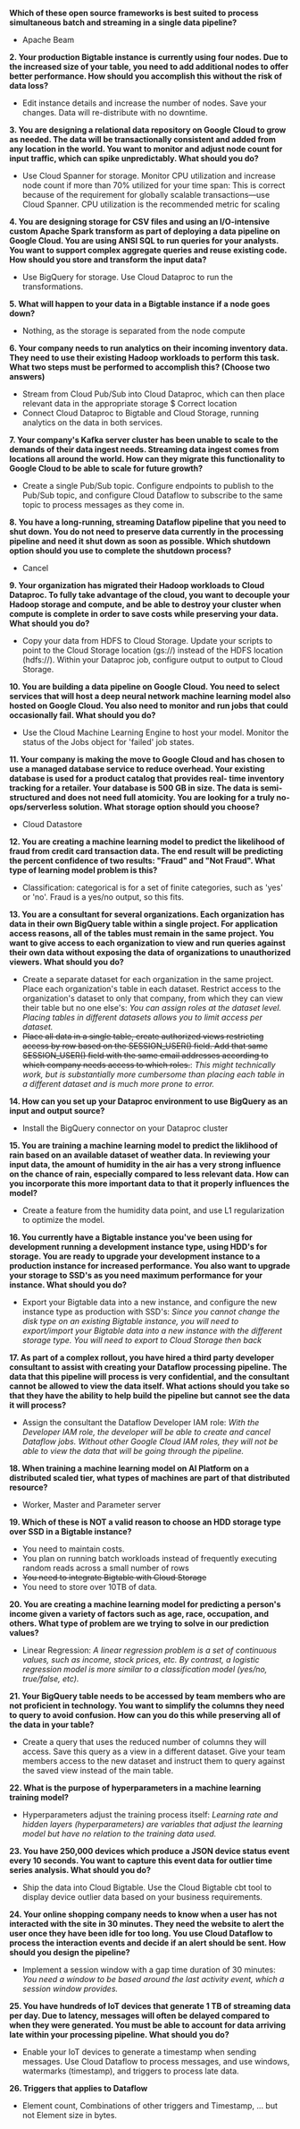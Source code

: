 **Which of these open source frameworks is best suited to process simultaneous batch and streaming in a single data pipeline?**

- Apache Beam

**2. Your production Bigtable instance is currently using four nodes. Due to the increased size of your table, you need to add additional nodes to offer better performance. How should you accomplish this without the risk of data loss?**

- Edit instance details and increase the number of nodes. Save your changes. Data will re-distribute with no downtime.

**3. You are designing a relational data repository on Google Cloud to grow as needed. The data will be transactionally consistent and added from any location in the world. You want to monitor and adjust node count for input traffic, which can spike unpredictably. What should you do?**

- Use Cloud Spanner for storage. Monitor CPU utilization and increase node count if more than 70% utilized for your time span: This is correct because of the requirement for globally scalable transactions—use Cloud Spanner. CPU utilization is the recommended metric for scaling

**4. You are designing storage for CSV files and using an I/O-intensive custom Apache Spark transform as part of deploying a data pipeline on Google Cloud. You are using ANSI SQL to run queries for your analysts. You want to support complex aggregate queries and reuse existing code. How should you store and transform the input data?**

- Use BigQuery for storage. Use Cloud Dataproc to run the transformations.

**5. What will happen to your data in a Bigtable instance if a node goes down?**

- Nothing, as the storage is separated from the node compute

**6. Your company needs to run analytics on their incoming inventory data. They need to use their existing Hadoop workloads to perform this task. What two steps must be performed to accomplish this? (Choose two answers)**

- Stream from Cloud Pub/Sub into Cloud Dataproc, which can then place relevant data in the appropriate storage $ Correct location
- Connect Cloud Dataproc to Bigtable and Cloud Storage, running analytics on the data in both services.

**7. Your company's Kafka server cluster has been unable to scale to the demands of their data ingest needs. Streaming data ingest comes from locations all around the world. How can they migrate this functionality to Google Cloud to be able to scale for future growth?**

- Create a single Pub/Sub topic. Configure endpoints to publish to the Pub/Sub topic, and configure Cloud Dataflow to subscribe to the same topic to process messages as they come in.

**8. You have a long-running, streaming Dataflow pipeline that you need to shut down. You do not need to preserve data currently in the processing pipeline and need it shut down as soon as possible. Which shutdown option should you use to complete the shutdown process?**

- Cancel

**9. Your organization has migrated their Hadoop workloads to Cloud Dataproc. To fully take advantage of the cloud, you want to decouple your Hadoop storage and compute, and be able to destroy your cluster when compute is complete in order to save costs while preserving your data. What should you do?**

- Copy your data from HDFS to Cloud Storage. Update your scripts to point to the Cloud Storage location (gs://) instead of the HDFS location (hdfs://). Within your Dataproc job, configure output to output to Cloud Storage.

**10. You are building a data pipeline on Google Cloud. You need to select services that will host a deep neural network machine learning model also hosted on Google Cloud. You also need to monitor and run jobs that could occasionally fail. What should you do?**

- Use the Cloud Machine Learning Engine to host your model. Monitor the status of the Jobs object for 'failed' job states. 

**11. Your company is making the move to Google Cloud and has chosen to use a managed database service to reduce overhead. Your existing database is used for a product catalog that provides real- time inventory tracking for a retailer. Your database is 500 GB in size. The data is semi-structured and does not need full atomicity. You are looking for a truly no-ops/serverless solution. What storage option should you choose?**

- Cloud Datastore

**12. You are creating a machine learning model to predict the likelihood of fraud from credit card transaction data. The end result will be predicting the percent confidence of two results: "Fraud" and "Not Fraud". What type of learning model problem is this?**

- Classification: categorical is for a set of finite categories, such as 'yes' or 'no'. Fraud is a yes/no output, so this fits. 

**13. You are a consultant for several organizations. Each organization has data in their own BigQuery table within a single project. For application access reasons, all of the tables must remain in the same project. You want to give access to each organization to view and run queries against their own data without exposing the data of organizations to unauthorized viewers. What should you do?**

- Create a separate dataset for each organization in the same project. Place each organization's table in each dataset. Restrict access to the organization's dataset to only that company, from which they can view their table but no one else's: *You can assign roles at the dataset level. Placing tables in different datasets allows you to limit access per dataset.*
- ~~Place all data in a single table, create authorized views restricting access by row based on the SESSION_USER() field. Add that same SESSION_USER() field with the same email addresses according to which company needs access to which roles.~~: *This might technically work, but is substantially more cumbersome than placing each table in a different dataset and is much more prone to error.*

**14. How can you set up your Dataproc environment to use BigQuery as an input and output source?**

- Install the BigQuery connector on your Dataproc cluster

**15. You are training a machine learning model to predict the liklihood of rain based on an available dataset of weather data. In reviewing your input data, the amount of humidity in the air has a very strong influence on the chance of rain, especially compared to less relevant data. How can you incorporate this more important data to that it properly influences the model?**

- Create a feature from the humidity data point, and use L1 regularization to optimize the model.

**16. You currently have a Bigtable instance you've been using for development running a development instance type, using HDD's for storage. You are ready to upgrade your development instance to a production instance for increased performance. You also want to upgrade your storage to SSD's as you need maximum performance for your instance. What should you do?**

- Export your Bigtable data into a new instance, and configure the new instance type as production with SSD's: *Since you cannot change the disk type on an existing Bigtable instance, you will need to export/import your Bigtable data into a new instance with the different storage type. You will need to export to Cloud Storage then back*

**17. As part of a complex rollout, you have hired a third party developer consultant to assist with creating your Dataflow processing pipeline. The data that this pipeline will process is very confidential, and the consultant cannot be allowed to view the data itself. What actions should you take so that they have the ability to help build the pipeline but cannot see the data it will process?**

- Assign the consultant the Dataflow Developer IAM role: *With the Developer IAM role, the developer will be able to create and cancel Dataflow jobs. Without other Google Cloud IAM roles, they will not be able to view the data that will be going through the pipeline.*

**18. When training a machine learning model on AI Platform on a distributed scaled tier, what types of machines are part of that distributed resource?**

- Worker, Master and Parameter server

**19. Which of these is NOT a valid reason to choose an HDD storage type over SSD in a Bigtable instance?**

- You need to maintain costs.
- You plan on running batch workloads instead of frequently executing random reads across a small number of rows
- ~~You need to integrate Bigtable with Cloud Storage~~
- You need to store over 10TB of data.

**20. You are creating a machine learning model for predicting a person's income given a variety of factors such as age, race, occupation, and others. What type of problem are we trying to solve in our prediction values?**

- Linear Regression: *A linear regression problem is a set of continuous values, such as income, stock prices, etc. By contrast, a logistic regression model is more similar to a classification model (yes/no, true/false, etc).*

**21. Your BigQuery table needs to be accessed by team members who are not proficient in technology. You want to simplify the columns they need to query to avoid confusion. How can you do this while preserving all of the data in your table?**

- Create a query that uses the reduced number of columns they will access. Save this query as a view in a different dataset. Give your team members access to the new dataset and instruct them to query against the saved
view instead of the main table.

**22. What is the purpose of hyperparameters in a machine learning training model?**

- Hyperparameters adjust the training process itself: *Learning rate and hidden layers (hyperparameters) are variables that adjust the learning model but have no relation to the training data used.* 

**23. You have 250,000 devices which produce a JSON device status event every 10 seconds. You want to capture this event data for outlier time series analysis. What should you do?**

- Ship the data into Cloud Bigtable. Use the Cloud Bigtable cbt tool to display device outlier data based on your business requirements.

**24. Your online shopping company needs to know when a user has not interacted with the site in 30 minutes. They need the website to alert the user once they have been idle for too long. You use Cloud Dataflow to process the interaction events and decide if an alert should be sent. How should you design the pipeline?**

- Implement a session window with a gap time duration of 30 minutes: *You need a window to be based around the last activity event, which a session window provides.*

**25. You have hundreds of IoT devices that generate 1 TB of streaming data per day. Due to latency, messages will often be delayed compared to when they were generated. You must be able to account for data arriving late within your processing pipeline. What should you do?**

- Enable your IoT devices to generate a timestamp when sending messages. Use Cloud Dataflow to process messages, and use windows, watermarks (timestamp), and triggers to process late data.

**26. Triggers that applies to Dataflow**

- Element count, Combinations of other triggers and Timestamp, ... but not Element size in bytes. 